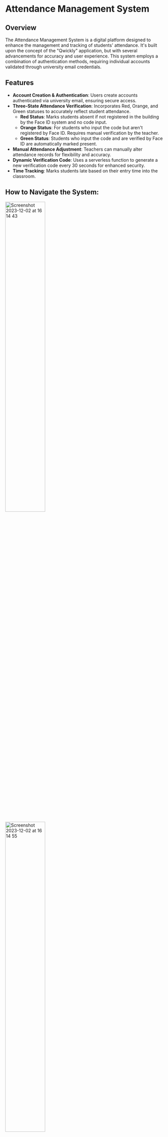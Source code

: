 # Attendance Management System

## Overview

The Attendance Management System is a digital platform designed to enhance the management and tracking of students' attendance. It's built upon the concept of the "Qwickly" application, but with several advancements for accuracy and user experience. This system employs a combination of authentication methods, requiring individual accounts validated through university email credentials.

## Features

- **Account Creation & Authentication**: Users create accounts authenticated via university email, ensuring secure access.
- **Three-State Attendance Verification**: Incorporates Red, Orange, and Green statuses to accurately reflect student attendance.
  - **Red Status**: Marks students absent if not registered in the building by the Face ID system and no code input.
  - **Orange Status**: For students who input the code but aren't registered by Face ID. Requires manual verification by the teacher.
  - **Green Status**: Students who input the code and are verified by Face ID are automatically marked present.
- **Manual Attendance Adjustment**: Teachers can manually alter attendance records for flexibility and accuracy.
- **Dynamic Verification Code**: Uses a serverless function to generate a new verification code every 30 seconds for enhanced security.
- **Time Tracking**: Marks students late based on their entry time into the classroom.

## How to Navigate the System:

<img width="50%" alt="Screenshot 2023-12-02 at 16 14 43" src="https://github.com/rorosaga/Classlink/assets/133862511/c1df9948-70c9-40b8-94c6-7c1f530f7c0e">

<img width="50%" alt="Screenshot 2023-12-02 at 16 14 55" src="https://github.com/rorosaga/Classlink/assets/133862511/32d44463-d570-47f1-98fe-ea10bf551c22">

<img width="50%" alt="Screenshot 2023-12-02 at 16 15 09" src="https://github.com/rorosaga/Classlink/assets/133862511/ce815f88-0b4a-4739-a686-0a952c86e816">

<img width="50%" alt="Screenshot 2023-12-02 at 16 15 20" src="https://github.com/rorosaga/Classlink/assets/133862511/dec8a74f-8e33-43e4-9cbc-5239556ef250">

<img width="50%" alt="Screenshot 2023-12-02 at 16 15 34" src="https://github.com/rorosaga/Classlink/assets/133862511/b78ff57f-f35a-4572-b42f-c733522d3c07">

<img width="50%" alt="Screenshot 2023-12-02 at 16 17 36" src="https://github.com/rorosaga/Classlink/assets/133862511/45c551ac-62e8-4e27-9b61-e02aa260ae42">

<img width="50%" alt="Screenshot 2023-12-02 at 16 17 42" src="https://github.com/rorosaga/Classlink/assets/133862511/c540859e-273c-4c79-866e-7414d636fe7d">

<img width="50%" alt="Screenshot 2023-12-02 at 16 17 55" src="https://github.com/rorosaga/Classlink/assets/133862511/222e27c1-7217-478e-a6f5-04f34efecbcc">

<img width="50%" alt="Screenshot 2023-12-02 at 16 18 09" src="https://github.com/rorosaga/Classlink/assets/133862511/f9c52dd1-f500-47c6-88af-850f991390a8">

<img width="50%" alt="Screenshot 2023-12-02 at 16 18 13" src="https://github.com/rorosaga/Classlink/assets/133862511/88d232f7-7bba-4381-9892-27f7aa0ed987">

<img width="50%" alt="Screenshot 2023-12-02 at 16 18 18" src="https://github.com/rorosaga/Classlink/assets/133862511/d823b01f-2c69-46fb-beac-e2f0ecb6d525">

<img width="50%" alt="Screenshot 2023-12-02 at 16 18 27" src="https://github.com/rorosaga/Classlink/assets/133862511/f4d38308-5c13-4f8a-b088-24ace9e4e351">

<img width="50%" alt="Screenshot 2023-12-02 at 16 18 34" src="https://github.com/rorosaga/Classlink/assets/133862511/5ce32413-2d12-4286-9a96-16ba8a793548">

<img width="50%" alt="Screenshot 2023-12-02 at 16 18 38" src="https://github.com/rorosaga/Classlink/assets/133862511/78d529b8-9589-47df-857b-b94f6cdabf1f">

## Acknowledgments

- Credits to the original "Qwickly" application for inspiration.
- Thanks to all contributors who have invested their time in improving this project.
